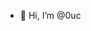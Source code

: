 - 👋 Hi, I’m @0uc

<!---
0uc/0uc is a ✨ special ✨ repository because its `README.md` (this file) appears on your GitHub profile.
You can click the Preview link to take a look at your changes.
--->
